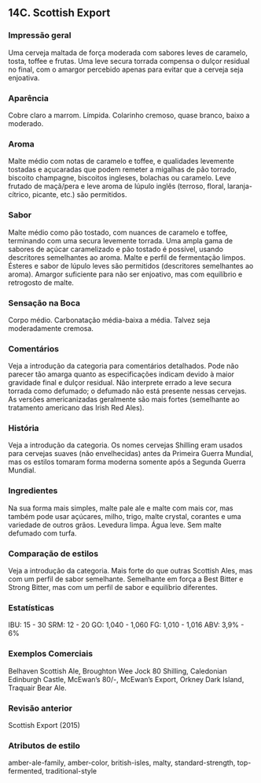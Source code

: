 ## 14C. Scottish Export

### Impressão geral

Uma cerveja maltada de força moderada com sabores leves de caramelo, tosta, toffee e frutas. Uma leve secura torrada compensa o dulçor residual no final, com o amargor percebido apenas para evitar que a cerveja seja enjoativa.

### Aparência

Cobre claro a marrom. Límpida. Colarinho cremoso, quase branco, baixo a moderado.

### Aroma

Malte médio com notas de caramelo e toffee, e qualidades levemente tostadas e açucaradas que podem remeter a migalhas de pão torrado, biscoito champagne, biscoitos ingleses, bolachas ou caramelo. Leve frutado de maçã/pera e leve aroma de lúpulo inglês (terroso, floral, laranja-cítrico, picante, etc.) são permitidos.

### Sabor

Malte médio como pão tostado, com nuances de caramelo e toffee, terminando com uma secura levemente torrada. Uma ampla gama de sabores de açúcar caramelizado e pão tostado é possível, usando descritores semelhantes ao aroma. Malte e perfil de fermentação limpos. Ésteres e sabor de lúpulo leves são permitidos (descritores semelhantes ao aroma). Amargor suficiente para não ser enjoativo, mas com equilíbrio e retrogosto de malte.

### Sensação na Boca

Corpo médio. Carbonatação média-baixa a média. Talvez seja moderadamente cremosa.

### Comentários

Veja a introdução da categoria para comentários detalhados. Pode não parecer tão amarga quanto as especificações indicam devido à maior gravidade final e dulçor residual. Não interprete errado a leve secura torrada como defumado; o defumado não está presente nessas cervejas. As versões americanizadas geralmente são mais fortes (semelhante ao tratamento americano das Irish Red Ales).

### História

Veja a introdução da categoria. Os nomes cervejas Shilling eram usados para cervejas suaves (não envelhecidas) antes da Primeira Guerra Mundial, mas os estilos tomaram forma moderna somente após a Segunda Guerra Mundial.

### Ingredientes

Na sua forma mais simples, malte pale ale e malte com mais cor, mas também pode usar açúcares, milho, trigo, malte crystal, corantes e uma variedade de outros grãos. Levedura limpa. Água leve. Sem malte defumado com turfa.

### Comparação de estilos

Veja a introdução da categoria. Mais forte do que outras Scottish Ales, mas com um perfil de sabor semelhante. Semelhante em força a Best Bitter e Strong Bitter, mas com um perfil de sabor e equilíbrio diferentes.

### Estatísticas

IBU: 15 - 30 SRM: 12 - 20 GO: 1,040 - 1,060 FG: 1,010 - 1,016 ABV: 3,9% - 6%

### Exemplos Comerciais

Belhaven Scottish Ale, Broughton Wee Jock 80 Shilling, Caledonian Edinburgh Castle, McEwan’s 80/-, McEwan’s Export, Orkney Dark Island, Traquair Bear Ale.

### Revisão anterior

Scottish Export (2015)

### Atributos de estilo

amber-ale-family, amber-color, british-isles, malty, standard-strength, top-fermented, traditional-style
